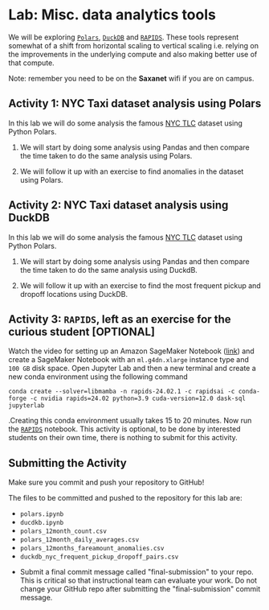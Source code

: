 # Lab: Misc. data analytics tools

We will be exploring [`Polars`](https://www.pola.rs/), [`DuckDB`](https://duckdb.org/) and [`RAPIDS`](https://rapids.ai/). These tools represent somewhat of a shift from horizontal scaling to vertical scaling i.e. relying on the improvements in the underlying compute and also making better use of that compute.

Note: remember you need to be on the **Saxanet** wifi if you are on campus.

## Activity 1: NYC Taxi dataset analysis using Polars

In this lab we will do some analysis the famous [NYC TLC](https://www.nyc.gov/site/tlc/about/tlc-trip-record-data.page) dataset using Python Polars. 

1. We will start by doing some analysis using Pandas and then compare the time taken to do the same analysis using Polars.

1. We will follow it up with an exercise to find anomalies in the dataset using Polars.

## Activity 2: NYC Taxi dataset analysis using DuckDB

In this lab we will do some analysis the famous [NYC TLC](https://www.nyc.gov/site/tlc/about/tlc-trip-record-data.page) dataset using Python Polars. 

1. We will start by doing some analysis using Pandas and then compare the time taken to do the same analysis using DuckdB.

1. We will follow it up with an exercise to find the most frequent pickup and dropoff locations using DuckDB.

## Activity 3: `RAPIDS`, left as an exercise for the curious student [OPTIONAL]

Watch the video for setting up an Amazon SageMaker Notebook ([link](https://georgetown.instructure.com/courses/172712/discussion_topics/1135473)) and create a SageMaker Notebook with an `ml.g4dn.xlarge` instance type and `100 GB` disk space. Open Jupyter Lab and then a new terminal and create a new conda environment using the following command 

```
conda create --solver=libmamba -n rapids-24.02.1 -c rapidsai -c conda-forge -c nvidia rapids=24.02 python=3.9 cuda-version=12.0 dask-sql jupyterlab

```
.Creating this conda environment usually takes 15 to 20 minutes. Now run the [`RAPIDS`](rapids.ipynb) notebook. This activity is optional, to be done by interested students on their own time, there is nothing to submit for this activity.

## Submitting the Activity

Make sure you commit and push your repository to GitHub!

The files to be committed and pushed to the repository for this lab are:
* `polars.ipynb`
* `ducdkb.ipynb`
* `polars_12month_count.csv`
* `polars_12month_daily_averages.csv`
* `polars_12months_fareamount_anomalies.csv`
* `duckdb_nyc_frequent_pickup_dropoff_pairs.csv`

- Submit a final commit message called "final-submission" to your repo. This is critical so that instructional team can evaluate your work. Do not change your GitHub repo after submitting the "final-submission" commit message.
